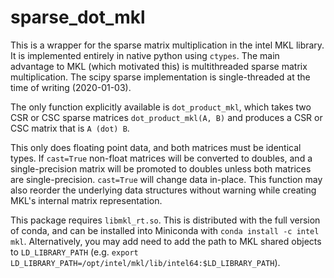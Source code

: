 # sparse_dot_mkl

This is a wrapper for the sparse matrix multiplication in the intel MKL library.
It is implemented entirely in native python using `ctypes`.
The main advantage to MKL (which motivated this) is multithreaded sparse matrix multiplication. 
The scipy sparse implementation is single-threaded at the time of writing (2020-01-03).

The only function explicitly available is `dot_product_mkl`, which takes two CSR or CSC sparse matrices
`dot_product_mkl(A, B)` and produces a CSR or CSC matrix that is `A (dot) B`. 

This only does floating point data, and both matrices must be identical types.
If `cast=True` non-float matrices will be converted to doubles,
and a single-precision matrix will be promoted to doubles unless both matrices are single-precision. 
`cast=True` will change data in-place. This function may also reorder the underlying data structures
without warning while creating MKL's internal matrix representation.

This package requires `libmkl_rt.so`. This is distributed with the full version of conda,
and can be installed into Miniconda with `conda install -c intel mkl`.
Alternatively, you may add need to add the path to MKL shared objects to `LD_LIBRARY_PATH`
(e.g. `export LD_LIBRARY_PATH=/opt/intel/mkl/lib/intel64:$LD_LIBRARY_PATH`).